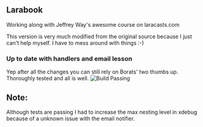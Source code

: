 ## Larabook

Working along with Jeffrey Way's awesome course on laracasts.com

This version is very much modified from the original source because I just can't help myself. I have to mess around with things :-)


### Up to date with handlers and email lesson

Yep after all the changes you can still rely on Borats' two thumbs up. Thoroughly tested and all is well.
![Build Passing](http://cdn.memegenerator.net/instances/200x/52578731.jpg)

## Note:
Although tests are passing I had to increase the max nesting level in xdebug because of a unknown issue with the email notifier.